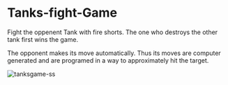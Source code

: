 # Tanks-fight-Game
Fight the oppenent Tank with fire shorts. The one who destroys the other tank first wins the game.

The opponent makes its move automatically. Thus its moves are computer generated and are programed in a way to approximately hit the target.

![tanksgame-ss](https://github.com/Jaimin09/Tanks-fight-Game/blob/master/tanks%20game%20clip.gif?raw=true)

